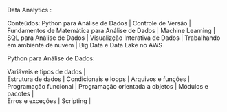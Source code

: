 Data Analytics :
   
Conteúdos: Python para Análise de Dados | Controle de Versão | Fundamentos de Matemática para Análise de Dados | Machine Learning | SQL para Análise de Dados | Visualizção Interativa de Dados | Trabalhando em ambiente de nuvem | Big Data e Data Lake no AWS

 
Python para Análise de Dados:

  Variáveis e tipos de dados |  
  Estrutura de dados | 
  Condicionais e loops | 
  Arquivos e funções |  
  Programação funcional | 
  Programação orientada a objetos |
  Módulos e pacotes |  
  Erros e exceções |
  Scripting |

